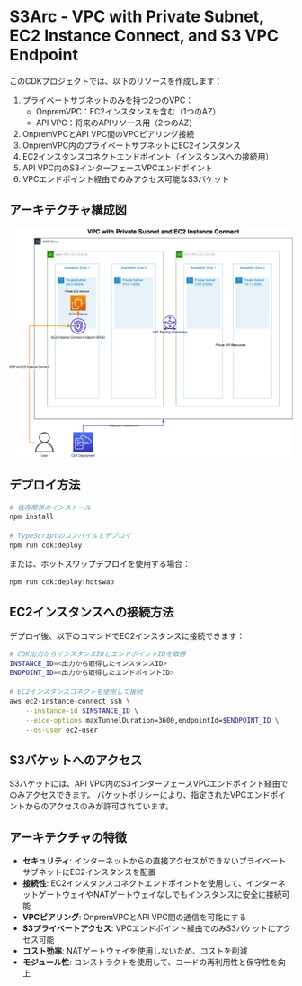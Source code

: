 # S3Arc - VPC with Private Subnet, EC2 Instance Connect, and S3 VPC Endpoint

このCDKプロジェクトでは、以下のリソースを作成します：

1. プライベートサブネットのみを持つ2つのVPC：
   - OnpremVPC：EC2インスタンスを含む（1つのAZ）
   - API VPC：将来のAPIリソース用（2つのAZ）
2. OnpremVPCとAPI VPC間のVPCピアリング接続
3. OnpremVPC内のプライベートサブネットにEC2インスタンス
4. EC2インスタンスコネクトエンドポイント（インスタンスへの接続用）
5. API VPC内のS3インターフェースVPCエンドポイント
6. VPCエンドポイント経由でのみアクセス可能なS3バケット

## アーキテクチャ構成図

![architecture](./architecture.png)

## デプロイ方法

```bash
# 依存関係のインストール
npm install

# TypeScriptのコンパイルとデプロイ
npm run cdk:deploy
```

または、ホットスワップデプロイを使用する場合：

```bash
npm run cdk:deploy:hotswap
```

## EC2インスタンスへの接続方法

デプロイ後、以下のコマンドでEC2インスタンスに接続できます：

```bash
# CDK出力からインスタンスIDとエンドポイントIDを取得
INSTANCE_ID=<出力から取得したインスタンスID>
ENDPOINT_ID=<出力から取得したエンドポイントID>

# EC2インスタンスコネクトを使用して接続
aws ec2-instance-connect ssh \
    --instance-id $INSTANCE_ID \
    --eice-options maxTunnelDuration=3600,endpointId=$ENDPOINT_ID \
    --os-user ec2-user 
```

## S3バケットへのアクセス

S3バケットには、API VPC内のS3インターフェースVPCエンドポイント経由でのみアクセスできます。
バケットポリシーにより、指定されたVPCエンドポイントからのアクセスのみが許可されています。

## アーキテクチャの特徴

- **セキュリティ**: インターネットからの直接アクセスができないプライベートサブネットにEC2インスタンスを配置
- **接続性**: EC2インスタンスコネクトエンドポイントを使用して、インターネットゲートウェイやNATゲートウェイなしでもインスタンスに安全に接続可能
- **VPCピアリング**: OnpremVPCとAPI VPC間の通信を可能にする
- **S3プライベートアクセス**: VPCエンドポイント経由でのみS3バケットにアクセス可能
- **コスト効率**: NATゲートウェイを使用しないため、コストを削減
- **モジュール性**: コンストラクトを使用して、コードの再利用性と保守性を向上
